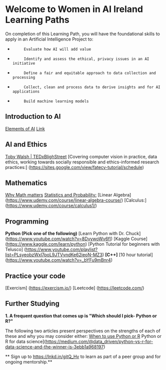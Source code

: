 # Welcome to Women in AI Ireland Learning Paths
On completion of this Learning Path, you will have the foundational skills to apply in an Artificial Intelligence Project to:
-          Evaluate how AI will add value
-          Identify and assess the ethical, privacy issues in an AI initiative
-          Define a fair and equitable approach to data collection and processing
-          Collect, clean and process data to derive insights and for AI applications
-          Build machine learning models

## Introduction to AI
[Elements of AI](https://www.elementsofai.com)
[Link](url)

## AI and Ethics
 [Toby Walsh | TEDxBlighStreet](https://www.youtube.com/watch?v=HSsQApXQGsI)
[Covering computer vision in practice, data ethics, working towards socially responsible and ethics-informed research practices:]  (https://sites.google.com/view/fatecv-tutorial/schedule)

## Mathematics
[Why Math matters](https://www.youtube.com/watch?v=8onB7rPG4Pk)
[Statistics and Probability:](https://www.udemy.com/course/statistics-probability/)
[Linear Algebra] (https://www.udemy.com/course/linear-algebra-course/)
[Calculus:] (https://www.udemy.com/course/calculus1/)

## Programming
**Python (Pick one of the following)**
[Learn Python with Dr. Chuck] (https://www.youtube.com/watch?v=8DvywoWv6fI)
[Kaggle Course] (https://www.kaggle.com/learn/python)
[Python Tutorial for beginners with Telusco] (https://www.youtube.com/playlist?list=PLsyeobzWxl7poL9JTVyndKe62ieoN-MZ3)
**[C++]**
[10 hour tutorial] (https://www.youtube.com/watch?v=_bYFu9mBnr4)

## Practice your code
[Exercism] (https://exercism.io/)
[Leetcode] (https://leetcode.com/)

## Further Studying
**1. A frequent question that comes up is "Which should I pick- Python or R?"**

The following two articles present perspectives on the strengths of each of these and why you may consider either:
[When to use Python or R](https://www.datacamp.com/community/blog/when-to-use-python-or-r)
Python or R for data science](https://medium.com/@data_driven/python-vs-r-for-data-science-and-the-winner-is-3ebb1a968197)

** Sign up to https://lnkd.in/gitQ_Hv  to learn as part of a peer group and for ongoing mentorship.**

